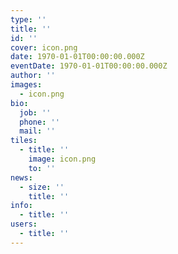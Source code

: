 ```yaml
---
type: ''
title: ''
id: ''
cover: icon.png
date: 1970-01-01T00:00:00.000Z
eventDate: 1970-01-01T00:00:00.000Z
author: ''
images:
  - icon.png
bio:
  job: ''
  phone: ''
  mail: ''
tiles:
  - title: ''
    image: icon.png
    to: ''
news:
  - size: ''
    title: ''
info:
  - title: ''
users:
  - title: ''
---
```

